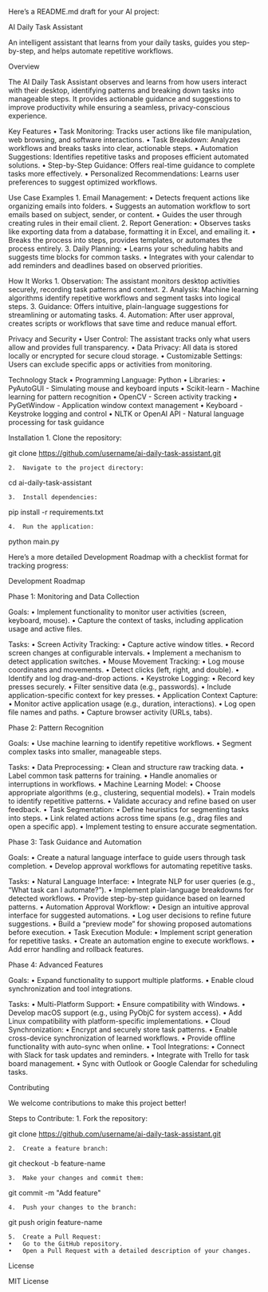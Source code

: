 Here’s a README.md draft for your AI project:

AI Daily Task Assistant

An intelligent assistant that learns from your daily tasks, guides you step-by-step, and helps automate repetitive workflows.

Overview

The AI Daily Task Assistant observes and learns from how users interact with their desktop, identifying patterns and breaking down tasks into manageable steps. It provides actionable guidance and suggestions to improve productivity while ensuring a seamless, privacy-conscious experience.

Key Features
	•	Task Monitoring: Tracks user actions like file manipulation, web browsing, and software interactions.
	•	Task Breakdown: Analyzes workflows and breaks tasks into clear, actionable steps.
	•	Automation Suggestions: Identifies repetitive tasks and proposes efficient automated solutions.
	•	Step-by-Step Guidance: Offers real-time guidance to complete tasks more effectively.
	•	Personalized Recommendations: Learns user preferences to suggest optimized workflows.

Use Case Examples
	1.	Email Management:
	•	Detects frequent actions like organizing emails into folders.
	•	Suggests an automation workflow to sort emails based on subject, sender, or content.
	•	Guides the user through creating rules in their email client.
	2.	Report Generation:
	•	Observes tasks like exporting data from a database, formatting it in Excel, and emailing it.
	•	Breaks the process into steps, provides templates, or automates the process entirely.
	3.	Daily Planning:
	•	Learns your scheduling habits and suggests time blocks for common tasks.
	•	Integrates with your calendar to add reminders and deadlines based on observed priorities.

How It Works
	1.	Observation:
The assistant monitors desktop activities securely, recording task patterns and context.
	2.	Analysis:
Machine learning algorithms identify repetitive workflows and segment tasks into logical steps.
	3.	Guidance:
Offers intuitive, plain-language suggestions for streamlining or automating tasks.
	4.	Automation:
After user approval, creates scripts or workflows that save time and reduce manual effort.

Privacy and Security
	•	User Control: The assistant tracks only what users allow and provides full transparency.
	•	Data Privacy: All data is stored locally or encrypted for secure cloud storage.
	•	Customizable Settings: Users can exclude specific apps or activities from monitoring.

Technology Stack
	•	Programming Language: Python
	•	Libraries:
	•	PyAutoGUI - Simulating mouse and keyboard inputs
	•	Scikit-learn - Machine learning for pattern recognition
	•	OpenCV - Screen activity tracking
	•	PyGetWindow - Application window context management
	•	Keyboard - Keystroke logging and control
	•	NLTK or OpenAI API - Natural language processing for task guidance

Installation
	1.	Clone the repository:

git clone https://github.com/username/ai-daily-task-assistant.git  


	2.	Navigate to the project directory:

cd ai-daily-task-assistant  


	3.	Install dependencies:

pip install -r requirements.txt  


	4.	Run the application:

python main.py  



Here’s a more detailed Development Roadmap with a checklist format for tracking progress:

Development Roadmap

Phase 1: Monitoring and Data Collection

Goals:
	•	Implement functionality to monitor user activities (screen, keyboard, mouse).
	•	Capture the context of tasks, including application usage and active files.

Tasks:
	•	Screen Activity Tracking:
	•	Capture active window titles.
	•	Record screen changes at configurable intervals.
	•	Implement a mechanism to detect application switches.
	•	Mouse Movement Tracking:
	•	Log mouse coordinates and movements.
	•	Detect clicks (left, right, and double).
	•	Identify and log drag-and-drop actions.
	•	Keystroke Logging:
	•	Record key presses securely.
	•	Filter sensitive data (e.g., passwords).
	•	Include application-specific context for key presses.
	•	Application Context Capture:
	•	Monitor active application usage (e.g., duration, interactions).
	•	Log open file names and paths.
	•	Capture browser activity (URLs, tabs).

Phase 2: Pattern Recognition

Goals:
	•	Use machine learning to identify repetitive workflows.
	•	Segment complex tasks into smaller, manageable steps.

Tasks:
	•	Data Preprocessing:
	•	Clean and structure raw tracking data.
	•	Label common task patterns for training.
	•	Handle anomalies or interruptions in workflows.
	•	Machine Learning Model:
	•	Choose appropriate algorithms (e.g., clustering, sequential models).
	•	Train models to identify repetitive patterns.
	•	Validate accuracy and refine based on user feedback.
	•	Task Segmentation:
	•	Define heuristics for segmenting tasks into steps.
	•	Link related actions across time spans (e.g., drag files and open a specific app).
	•	Implement testing to ensure accurate segmentation.

Phase 3: Task Guidance and Automation

Goals:
	•	Create a natural language interface to guide users through task completion.
	•	Develop approval workflows for automating repetitive tasks.

Tasks:
	•	Natural Language Interface:
	•	Integrate NLP for user queries (e.g., “What task can I automate?”).
	•	Implement plain-language breakdowns for detected workflows.
	•	Provide step-by-step guidance based on learned patterns.
	•	Automation Approval Workflow:
	•	Design an intuitive approval interface for suggested automations.
	•	Log user decisions to refine future suggestions.
	•	Build a “preview mode” for showing proposed automations before execution.
	•	Task Execution Module:
	•	Implement script generation for repetitive tasks.
	•	Create an automation engine to execute workflows.
	•	Add error handling and rollback features.

Phase 4: Advanced Features

Goals:
	•	Expand functionality to support multiple platforms.
	•	Enable cloud synchronization and tool integrations.

Tasks:
	•	Multi-Platform Support:
	•	Ensure compatibility with Windows.
	•	Develop macOS support (e.g., using PyObjC for system access).
	•	Add Linux compatibility with platform-specific implementations.
	•	Cloud Synchronization:
	•	Encrypt and securely store task patterns.
	•	Enable cross-device synchronization of learned workflows.
	•	Provide offline functionality with auto-sync when online.
	•	Tool Integrations:
	•	Connect with Slack for task updates and reminders.
	•	Integrate with Trello for task board management.
	•	Sync with Outlook or Google Calendar for scheduling tasks.

Contributing

We welcome contributions to make this project better!

Steps to Contribute:
	1.	Fork the repository:

git clone https://github.com/username/ai-daily-task-assistant.git  


	2.	Create a feature branch:

git checkout -b feature-name  


	3.	Make your changes and commit them:

git commit -m "Add feature"  


	4.	Push your changes to the branch:

git push origin feature-name  


	5.	Create a Pull Request:
	•	Go to the GitHub repository.
	•	Open a Pull Request with a detailed description of your changes.


License

MIT License

